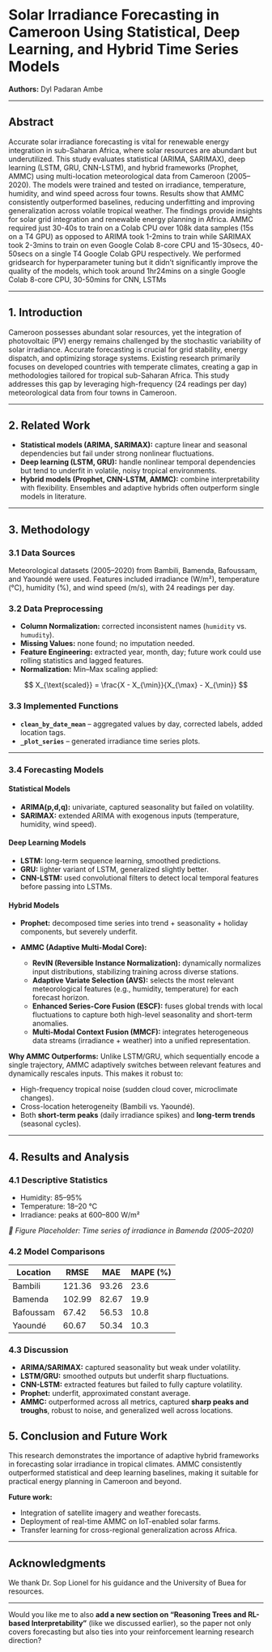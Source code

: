 
# Solar Irradiance Forecasting in Cameroon Using Statistical, Deep Learning, and Hybrid Time Series Models

**Authors:**
 Dyl Padaran Ambe

---

## Abstract

Accurate solar irradiance forecasting is vital for renewable energy integration in sub-Saharan Africa, where solar resources are abundant but underutilized. This study evaluates statistical (ARIMA, SARIMAX), deep learning (LSTM, GRU, CNN-LSTM), and hybrid frameworks (Prophet, AMMC) using multi-location meteorological data from Cameroon (2005–2020). The models were trained and tested on irradiance, temperature, humidity, and wind speed across four towns. Results show that AMMC consistently outperformed baselines, reducing underfitting and improving generalization across volatile tropical weather. The findings provide insights for solar grid integration and renewable energy planning in Africa. AMMC required just 30-40s to train on a Colab CPU over 108k data samples (15s on a T4 GPU) as opposed to ARIMA took 1-2mins to train while SARIMAX took 2-3mins to train on even Google Colab 8-core CPU and 15-30secs, 40-50secs on a single T4 Google Colab GPU respectively. We performed gridsearch for hyperparameter tuning but it didn’t significantly improve the quality of the models, which took around 1hr24mins on a single Google Colab 8-core CPU, 30-50mins for CNN, LSTMs

---

## 1. Introduction

Cameroon possesses abundant solar resources, yet the integration of photovoltaic (PV) energy remains challenged by the stochastic variability of solar irradiance. Accurate forecasting is crucial for grid stability, energy dispatch, and optimizing storage systems. Existing research primarily focuses on developed countries with temperate climates, creating a gap in methodologies tailored for tropical sub-Saharan Africa. This study addresses this gap by leveraging high-frequency (24 readings per day) meteorological data from four towns in Cameroon.

---

## 2. Related Work

* **Statistical models (ARIMA, SARIMAX):** capture linear and seasonal dependencies but fail under strong nonlinear fluctuations.
* **Deep learning (LSTM, GRU):** handle nonlinear temporal dependencies but tend to underfit in volatile, noisy tropical environments.
* **Hybrid models (Prophet, CNN-LSTM, AMMC):** combine interpretability with flexibility. Ensembles and adaptive hybrids often outperform single models in literature.

---

## 3. Methodology

### 3.1 Data Sources

Meteorological datasets (2005–2020) from Bambili, Bamenda, Bafoussam, and Yaoundé were used. Features included irradiance (W/m²), temperature (°C), humidity (%), and wind speed (m/s), with 24 readings per day.

### 3.2 Data Preprocessing

* **Column Normalization:** corrected inconsistent names (`humidity` vs. `humudity`).
* **Missing Values:** none found; no imputation needed.
* **Feature Engineering:** extracted year, month, day; future work could use rolling statistics and lagged features.
* **Normalization:** Min–Max scaling applied:

$$
X_{\text{scaled}} = \frac{X - X_{\min}}{X_{\max} - X_{\min}}
$$

### 3.3 Implemented Functions

* **`clean_by_date_mean`** – aggregated values by day, corrected labels, added location tags.
* **`_plot_series`** – generated irradiance time series plots.

---

### 3.4 Forecasting Models

#### Statistical Models

* **ARIMA(p,d,q):** univariate, captured seasonality but failed on volatility.
* **SARIMAX:** extended ARIMA with exogenous inputs (temperature, humidity, wind speed).

#### Deep Learning Models

* **LSTM:** long-term sequence learning, smoothed predictions.
* **GRU:** lighter variant of LSTM, generalized slightly better.
* **CNN-LSTM:** used convolutional filters to detect local temporal features before passing into LSTMs.

#### Hybrid Models

* **Prophet:** decomposed time series into trend + seasonality + holiday components, but severely underfit.
* **AMMC (Adaptive Multi-Modal Core):**

  * **RevIN (Reversible Instance Normalization):** dynamically normalizes input distributions, stabilizing training across diverse stations.
  * **Adaptive Variate Selection (AVS):** selects the most relevant meteorological features (e.g., humidity, temperature) for each forecast horizon.
  * **Enhanced Series-Core Fusion (ESCF):** fuses global trends with local fluctuations to capture both high-level seasonality and short-term anomalies.
  * **Multi-Modal Context Fusion (MMCF):** integrates heterogeneous data streams (irradiance + weather) into a unified representation.

**Why AMMC Outperforms:**
Unlike LSTM/GRU, which sequentially encode a single trajectory, AMMC adaptively switches between relevant features and dynamically rescales inputs. This makes it robust to:

* High-frequency tropical noise (sudden cloud cover, microclimate changes).
* Cross-location heterogeneity (Bambili vs. Yaoundé).
* Both **short-term peaks** (daily irradiance spikes) and **long-term trends** (seasonal cycles).

---

## 4. Results and Analysis

### 4.1 Descriptive Statistics

* Humidity: 85–95%
* Temperature: 18–20 °C
* Irradiance: peaks at 600–800 W/m²

*📌 Figure Placeholder: Time series of irradiance in Bamenda (2005–2020)*

### 4.2 Model Comparisons

| Location  | RMSE   | MAE   | MAPE (%) |
| --------- | ------ | ----- | -------- |
| Bambili   | 121.36 | 93.26 | 23.6     |
| Bamenda   | 102.99 | 82.67 | 19.9     |
| Bafoussam | 67.42  | 56.53 | 10.8     |
| Yaoundé   | 60.67  | 50.34 | 10.3     |

### 4.3 Discussion

* **ARIMA/SARIMAX:** captured seasonality but weak under volatility.
* **LSTM/GRU:** smoothed outputs but underfit sharp fluctuations.
* **CNN-LSTM:** extracted features but failed to fully capture volatility.
* **Prophet:** underfit, approximated constant average.
* **AMMC:** outperformed across all metrics, captured **sharp peaks and troughs**, robust to noise, and generalized well across locations.


## 5. Conclusion and Future Work

This research demonstrates the importance of adaptive hybrid frameworks in forecasting solar irradiance in tropical climates. AMMC consistently outperformed statistical and deep learning baselines, making it suitable for practical energy planning in Cameroon and beyond.

**Future work:**

* Integration of satellite imagery and weather forecasts.
* Deployment of real-time AMMC on IoT-enabled solar farms.
* Transfer learning for cross-regional generalization across Africa.

---

## Acknowledgments

We thank Dr. Sop Lionel for his guidance and the University of Buea for resources.

---


Would you like me to also **add a new section on “Reasoning Trees and RL-based Interpretability”** (like we discussed earlier), so the paper not only covers forecasting but also ties into your reinforcement learning research direction?
